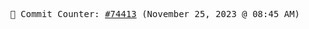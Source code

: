 <p align="center">
    <samp>
        📮 Commit Counter: <a href="https://github.com/Javascript-void0/Javascript-void0/commits/main">#74413</a> (November 25, 2023 @ 08:45 AM)
    </samp>
</p>
